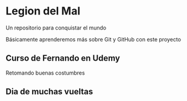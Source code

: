 # Legion del Mal
Un repositorio para conquistar el mundo

Básicamente aprenderemos más sobre Git y GitHub con este proyecto

## Curso de Fernando en Udemy
Retomando buenas costumbres

## Dia de muchas vueltas